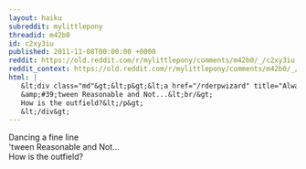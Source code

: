 ```yaml
---
layout: haiku
subreddit: mylittlepony
threadid: m42b0
id: c2xy3iu
published: 2011-11-08T00:00:00 +0000
reddit: https://old.reddit.com/r/mylittlepony/comments/m42b0/_/c2xy3iu
reddit_context: https://old.reddit.com/r/mylittlepony/comments/m42b0/_/c2xy3iu?context=3
html: |
   &lt;div class="md"&gt;&lt;p&gt;&lt;a href="/rderpwizard" title="Always Relevant Paper Bag Princess Wouldn&amp;#39;t Ask Why If It Was Lyra And Bon-Bon"&gt;&lt;/a&gt; Dancing a fine line&lt;br/&gt;
   &amp;#39;tween Reasonable and Not...&lt;br/&gt;
   How is the outfield?&lt;/p&gt;
   &lt;/div&gt;
---
```


[](/rderpwizard "Always Relevant Paper Bag Princess Wouldn't Ask Why If It Was Lyra And Bon-Bon") Dancing a fine line  
'tween Reasonable and Not...  
How is the outfield?